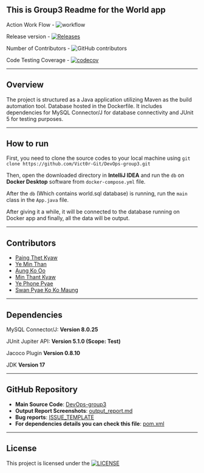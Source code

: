 ## This is Group3 Readme for the World app

Action Work Flow - ![workflow](https://github.com/Pie3215/DevOps-group3/actions/workflows/main.yml/badge.svg)

Release version - [![Releases](https://img.shields.io/github/release/Pie3215/DevOps-group3/all.svg?style=flat-square)](https://github.com/Pie3215/DevOps-group3/releases)

Number of Contributors - ![GitHub contributors](https://img.shields.io/github/contributors/Pie3215/DevOps-group3)

Code Testing Coverage - [![codecov](https://codecov.io/gh/Vict0r-Git/DevOps-group3/graph/badge.svg?token=7JX9H1NCQI)](https://codecov.io/gh/Vict0r-Git/DevOps-group3)

---
## Overview
The project is structured as a Java application utilizing Maven as the build automation tool. Database hosted in the Dockerfile. It includes dependencies for MySQL Connector/J for database connectivity and JUnit 5 for testing purposes.

---

## How to run
First, you need to clone the source codes to your local machine using ```git clone https://github.com/Vict0r-Git/DevOps-group3.git```

Then, open the downloaded directory in **IntelliJ IDEA** and run the ```db``` on **Docker Desktop** software from ```docker-compose.yml``` file.

After the ```db``` (Which contains world.sql database) is running, run the ```main``` class in the ```App.java``` file.

After giving it a while, it will be connected to the database running on Docker app and finally, all the data will be output.

---

## Contributors

- [Paing Thet Kyaw](https://github.com/Pie3215)
- [Ye Min Than](https://github.com/YeminthanRiki)
- [Aung Ko Oo](https://github.com/M0SA1C)
- [Min Thant Kyaw](https://github.com/MinThantPhyo)
- [Ye Phone Pyae](https://github.com/Vict0r-Git)
- [Swan Pyae Ko Ko Maung](https://github.com/SwanPyaeKoKoMaung)

---

## Dependencies

MySQL Connector/J: **Version 8.0.25**

JUnit Jupiter API: **Version 5.1.0 (Scope: Test)**

Jacoco Plugin **Version 0.8.10**

JDK **Version 17**

--- 
## GitHub Repository

- **Main Source Code**: [DevOps-group3](https://github.com/Pie3215/DevOps-group3)
- **Output Report Screenshots**: [output_report.md](https://github.com/Vict0r-Git/DevOps-group3/blob/master/output_report.md)
- **Bug reports**: [ISSUE_TEMPLATE](https://github.com/Vict0r-Git/DevOps-group3/tree/master/.github/ISSUE_TEMPLATE)
- **For dependencies details you can check this file**: [pom.xml](https://github.com/Vict0r-Git/DevOps-group3/blob/master/pom.xml)

---
## License

This project is licensed under the [![LICENSE](https://img.shields.io/github/license/Pie3215/DevOps-group3.svg?style=flat-square)](https://github.com/Pie3215/DevOps-group3/blob/master/LICENSE)
